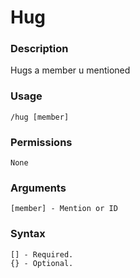 # Hug

### **Description**

Hugs a member u mentioned

### Usage

```
/hug [member]
```

### Permissions

```
None
```

### Arguments

```
[member] - Mention or ID
```

### Syntax

```
[] - Required.
{} - Optional.
```
